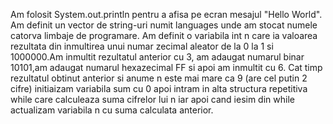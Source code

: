 Am folosit System.out.println pentru a afisa pe ecran mesajul "Hello World".
Am definit un vector de string-uri numit languages unde am stocat numele catorva limbaje de programare.
Am definit o variabila int n care ia valoarea rezultata din inmultirea unui numar zecimal aleator de la 0 la 1 si 1000000.Am inmultit rezultatul anterior cu 3, am adaugat numarul binar 10101,am adaugat numarul hexazecimal 
FF si apoi am inmultit cu 6.
Cat timp rezultatul obtinut anterior si anume n este mai mare ca 9 (are cel putin 2 cifre) initiaizam variabila sum cu 0 apoi intram in alta structura repetitiva while care calculeaza suma cifrelor lui n iar apoi cand
iesim din while actualizam variabila n cu suma calculata anterior.
